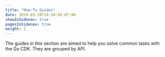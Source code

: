 ```yaml
---
title: "How-To Guides"
date: 2019-03-20T14:50:56-07:00
showInSidenav: true
pagesInSidenav: true
weight: 2
---
```


The guides in this section are aimed to help you solve common tasks with
the Go CDK. They are grouped by API.
